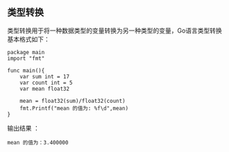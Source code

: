 ## 类型转换 ##

类型转换用于将一种数据类型的变量转换为另一种类型的变量，Go语言类型转换基本格式如下：

    package main
	import "fmt"

	func main(){
		var sum int = 17
		var count int = 5
		var mean float32
		
		mean = float32(sum)/float32(count)
		fmt.Printf("mean 的值为: %f\d",mean)
	}

输出结果 ： 

    mean 的值为：3.400000